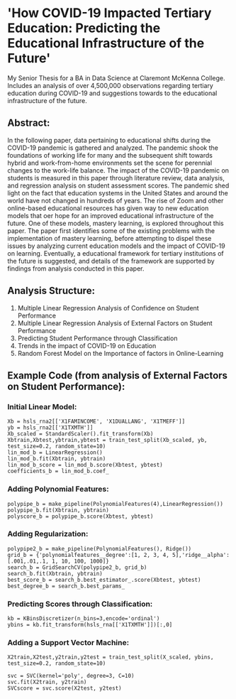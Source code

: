 # 'How COVID-19 Impacted Tertiary Education: Predicting the Educational Infrastructure of the Future'
My Senior Thesis for a BA in Data Science at Claremont McKenna College. Includes an analysis of over 4,500,000 observations regarding tertiary education during COVID-19 and suggestions towards to the educational infrastructure of the future.

## Abstract:

In the following paper, data pertaining to educational shifts during the COVID-19 pandemic is gathered and analyzed. The pandemic shook the foundations of working life for many and the subsequent shift towards hybrid and work-from-home environments set the scene for perennial changes to the work-life balance. The impact of the COVID-19 pandemic on students is measured in this paper through literature review, data analysis, and regression analysis on student assessment scores. The pandemic shed light on the fact that education systems in the United States and around the world have not changed in hundreds of years. The rise of Zoom and other online-based educational resources has given way to new education models that oer hope for an improved educational infrastructure of the future. One of these models, mastery learning, is explored throughout this paper. The paper first identifies some of the existing problems with the implementation of mastery learning, before attempting to dispel these issues by analyzing current education models and the impact of COVID-19 on learning. Eventually, a educational framework for tertiary institutions of the future is suggested, and details of the framework are supported by findings from analysis conducted in this paper.

## Analysis Structure:

1. Multiple Linear Regression Analysis of Confidence on Student Performance
2. Multiple Linear Regression Analysis of External Factors on Student Performance
3. Predicting Student Performance through Classification
4. Trends in the impact of COVID-19 on Education
5. Random Forest Model on the Importance of factors in Online-Learning 

## Example Code (from analysis of External Factors on Student Performance):

### Initial Linear Model:

```
Xb = hsls_rna2[['X1FAMINCOME', 'X1DUALLANG', 'X1TMEFF']]
yb = hsls_rna2[['X1TXMTH']]
Xb_scaled = StandardScaler().fit_transform(Xb)
Xbtrain,Xbtest,ybtrain,ybtest = train_test_split(Xb_scaled, yb, test_size=0.2, random_state=10)
lin_mod_b = LinearRegression()
lin_mod_b.fit(Xbtrain, ybtrain)
lin_mod_b_score = lin_mod_b.score(Xbtest, ybtest)
coefficients_b = lin_mod_b.coef_
```

### Adding Polynomial Features:
```
polypipe_b = make_pipeline(PolynomialFeatures(4),LinearRegression())
polypipe_b.fit(Xbtrain, ybtrain)
polyscore_b = polypipe_b.score(Xbtest, ybtest)
```

### Adding Regularization:

```
polypipe2_b = make_pipeline(PolynomialFeatures(), Ridge())
grid_b = {'polynomialfeatures__degree':[1, 2, 3, 4, 5],'ridge__alpha':[.001,.01,.1, 1, 10, 100, 1000]}
search_b = GridSearchCV(polypipe2_b, grid_b)
search_b.fit(Xbtrain, ybtrain)
best_score_b = search_b.best_estimator_.score(Xbtest, ybtest)
best_degree_b = search_b.best_params_
```

### Predicting Scores through Classification:

```
kb = KBinsDiscretizer(n_bins=3,encode='ordinal')
ybins = kb.fit_transform(hsls_rna[['X1TXMTH']])[:,0]
```

### Adding a Support Vector Machine:

```
X2train,X2test,y2train,y2test = train_test_split(X_scaled, ybins, test_size=0.2, random_state=10)

svc = SVC(kernel='poly', degree=3, C=10)
svc.fit(X2train, y2train)
SVCscore = svc.score(X2test, y2test)
```
